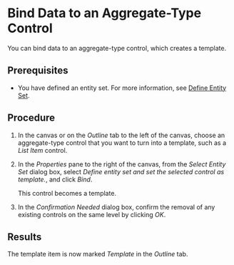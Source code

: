<!-- loio2d625d5fb58b426da2c7bbcabf848a91 -->

# Bind Data to an Aggregate-Type Control

You can bind data to an aggregate-type control, which creates a template.



<a name="loio2d625d5fb58b426da2c7bbcabf848a91__prereq_m5v_dr1_4cb"/>

## Prerequisites

-   You have defined an entity set. For more information, see [Define Entity Set](https://help.sap.com/viewer/825270ffffe74d9f988a0f0066ad59f0/CF/en-US/3cf6b06b3c414481beddf6a7543bb985.html).




<a name="loio2d625d5fb58b426da2c7bbcabf848a91__steps_gpt_srl_lvb"/>

## Procedure

1.  In the canvas or on the *Outline* tab to the left of the canvas, choose an aggregate-type control that you want to turn into a template, such as a *List Item* control.

2.  In the *Properties* pane to the right of the canvas, from the *Select Entity Set* dialog box, select *Define entity set and set the selected control as template.*, and click *Bind*.

    This control becomes a template.

3.  In the *Confirmation Needed* dialog box, confirm the removal of any existing controls on the same level by clicking *OK*.




<a name="loio2d625d5fb58b426da2c7bbcabf848a91__result_wpt_srl_lvb"/>

## Results

The template item is now marked *Template* in the *Outline* tab.

